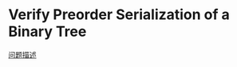 # Verify Preorder Serialization of a Binary Tree

[问题描述](https://leetcode.com/problems/verify-preorder-serialization-of-a-binary-tree/)

